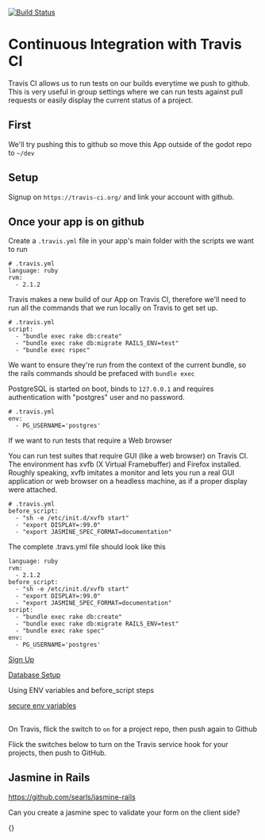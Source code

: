 [![Build Status](https://travis-ci.org/CentroDL/fifty_shades_of_testing.svg?branch=master)](https://travis-ci.org/CentroDL/fifty_shades_of_testing)

# Continuous Integration with Travis CI

Travis CI allows us to run tests on our builds everytime we push to github. This
is very useful in group settings where we can run tests against pull requests or
easily display the current status of a project.

## First

We'll try pushing this to github so move this App outside of the godot repo to `~/dev`

## Setup

Signup on `https://travis-ci.org/` and link your account with github.


## Once your app is on github

Create a `.travis.yml` file in your app's main folder with the scripts we want to run

```
# .travis.yml
language: ruby
rvm:
  - 2.1.2
```

Travis makes a new build of our App on Travis CI, therefore we'll need to run all the commands that we run locally on Travis to get set up.

```
# .travis.yml
script:
  - "bundle exec rake db:create"
  - "bundle exec rake db:migrate RAILS_ENV=test"
  - "bundle exec rspec"
```

We want to ensure they're run from the context of the current bundle, so the rails commands should be prefaced with `bundle exec`

PostgreSQL is started on boot, binds to `127.0.0.1` and requires authentication with "postgres" user and no password.

```
# .travis.yml
env:
  - PG_USERNAME='postgres'
```

If we want to run tests that require a Web browser

You can run test suites that require GUI (like a web browser) on Travis CI. The
environment has xvfb (X Virtual Framebuffer) and Firefox installed. Roughly
speaking, xvfb imitates a monitor and lets you run a real GUI application or web
browser on a headless machine, as if a proper display were attached.

```
# .travis.yml
before_script:
  - "sh -e /etc/init.d/xvfb start"
  - "export DISPLAY=:99.0"
  - "export JASMINE_SPEC_FORMAT=documentation"
```

The complete .travs.yml file should look like this

```
language: ruby
rvm:
  - 2.1.2
before_script:
  - "sh -e /etc/init.d/xvfb start"
  - "export DISPLAY=:99.0"
  - "export JASMINE_SPEC_FORMAT=documentation"
script:
  - "bundle exec rake db:create"
  - "bundle exec rake db:migrate RAILS_ENV=test"
  - "bundle exec rake spec"
env:
  - PG_USERNAME='postgres'
```
[Sign Up](http://about.travis-ci.org/docs/user/languages/ruby/)

[Database Setup](http://about.travis-ci.org/docs/user/database-setup/)

Using ENV variables and before_script steps

[secure env variables](http://about.travis-ci.org/docs/user/build-configuration/#Secure-environment-variables)

##

On Travis, flick the switch to `on` for a project repo, then push again to Github

Flick the switches below to turn on the Travis service hook for your projects,
then push to GitHub.

## Jasmine in Rails

https://github.com/searls/jasmine-rails

Can you create a jasmine spec to validate your form on the client side?

{}
